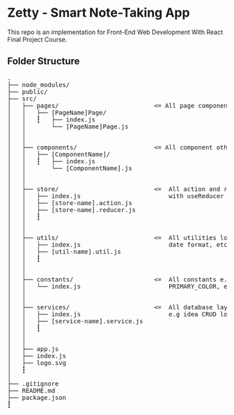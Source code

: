 # Zetty - Smart Note-Taking App

This repo is an implementation for Front-End Web Development With React Final Project Course.

## Folder Structure
<pre>
.
├── node_modules/
├── public/
├── src/
│   ├── pages/                          <= All page component goes here
│   │   ├── [PageName]Page/
│   │   ┇   ├── index.js
│   │       └── [PageName]Page.js
│   │ 
│   │ 
│   ├── components/                     <= All component other than pages goes here
│   │   ├── [ComponentName]/
│   │   ┇   ├── index.js
│   │       └── [ComponentName].js
│   │ 
│   │ 
│   ├── store/                          <=  All action and reducer implementation
│   │   ├── index.js                        with useReducer hooks goes here
│   │   ├── [store-name].action.js
│   │   ├── [store-name].reducer.js
│   │   ┇   
│   │       
│   │  
│   ├── utils/                          <=  All utilities logic e.g formatting text, 
│   │   ├── index.js                        date format, etc. goes here
│   │   ├── [util-name].util.js
│   │   ┇
│   │
│   │
│   ├── constants/                      <=  All constants e.g TEXT_COLOR, 
│   │   └── index.js                        PRIMARY_COLOR, etc. goes here
│   │ 
│   │ 
│   ├── services/                       <=  All database layer logic goes here,
│   │   ├── index.js                        e.g idea CRUD logic
│   │   ├── [service-name].service.js
│   │   ┇
│   │   
│   │   
│   ├── app.js
│   ├── index.js
│   ├── logo.svg
│   ┇
│ 
├── .gitignore
├── README.md
├── package.json
┇
</pre>
